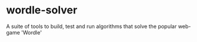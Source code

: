 # wordle-solver

A suite of tools to build, test and run algorithms that solve the popular web-game 'Wordle'
